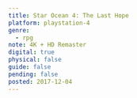 ```yaml
---
title: Star Ocean 4: The Last Hope
platform: playstation-4
genre:
  - rpg
note: 4K + HD Remaster
digital: true
physical: false
guide: false
pending: false
posted: 2017-12-04
---
```

